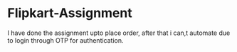 # Flipkart-Assignment
I have done the assignment upto place order, after that i can,t automate due to login through OTP for authentication.

